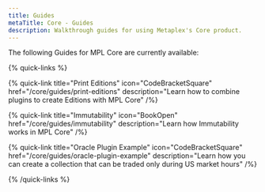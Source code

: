 ```yaml
---
title: Guides
metaTitle: Core - Guides
description: Walkthrough guides for using Metaplex's Core product.
---
```


The following Guides for MPL Core are currently available:

{% quick-links %}

{% quick-link title="Print Editions" icon="CodeBracketSquare" href="/core/guides/print-editions" description="Learn how to combine plugins to create Editions with MPL Core" /%}

{% quick-link title="Immutability" icon="BookOpen" href="/core/guides/immutability" description="Learn how Immutability works in MPL Core" /%}

{% quick-link title="Oracle Plugin Example" icon="CodeBracketSquare" href="/core/guides/oracle-plugin-example" description="Learn how you can create a collection that can be traded only during US market hours" /%}

{% /quick-links %}